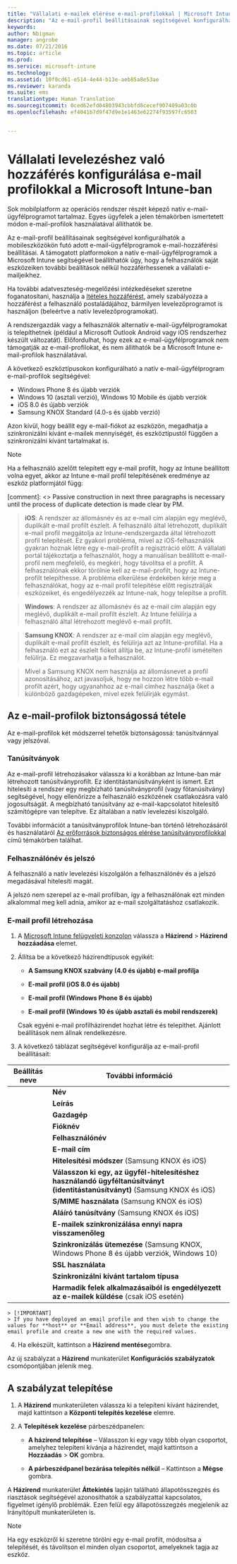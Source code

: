 ```yaml
---
title: "Vállalati e-mailek elérése e-mail-profilokkal | Microsoft Intune"
description: "Az e-mail-profil beállításainak segítségével konfigurálhatók az e-mail-hozzáférési beállítások a mobileszközökön futó konkrét e-mail-ügyfélprogramok számára."
keywords: 
author: Nbigman
manager: angrobe
ms.date: 07/21/2016
ms.topic: article
ms.prod: 
ms.service: microsoft-intune
ms.technology: 
ms.assetid: 10f0cd61-e514-4e44-b13e-aeb85a8e53ae
ms.reviewer: karanda
ms.suite: ems
translationtype: Human Translation
ms.sourcegitcommit: 0ced62efd04803943cbbfd8cecef907409a03c0b
ms.openlocfilehash: ef4041b7d9f47d9e1e1463e62274f93597fc6503


---
```


# Vállalati levelezéshez való hozzáférés konfigurálása e-mail profilokkal a Microsoft Intune-ban
Sok mobilplatform az operációs rendszer részét képező natív e-mail-ügyfélprogramot tartalmaz. Egyes ügyfelek a jelen témakörben ismertetett módon e-mail-profilok használatával állíthatók be.

Az e-mail-profil beállításainak segítségével konfigurálhatók a mobileszközökön futó adott e-mail-ügyfélprogramok e-mail-hozzáférési beállításai. A támogatott platformokon a natív e-mail-ügyfélprogramok a Microsoft Intune segítségével beállíthatók úgy, hogy a felhasználók saját eszközeiken további beállítások nélkül hozzáférhessenek a vállalati e-mailjeikhez.

Ha további adatveszteség-megelőzési intézkedéseket szeretne foganatosítani, használja a [ltételes hozzáférést](restrict-access-to-email-and-o365-services-with-microsoft-intune.md), amely szabályozza a hozzáférést a felhasználó postaládájához, bármilyen levelezőprogramot is használjon (beleértve a natív levelezőprogramokat).

A rendszergazdák vagy a felhasználók alternatív e-mail-ügyfélprogramokat is telepíthetnek (például a Microsoft Outlook Android vagy iOS rendszerhez készült változatát). Előfordulhat, hogy ezek az e-mail-ügyfélprogramok nem támogatják az e-mail-profilokat, és nem állíthatók be a Microsoft Intune e-mail-profilok használatával.  

A következő eszköztípusokon konfigurálható a natív e-mail-ügyfélprogram e-mail-profilok segítségével:
-   Windows Phone 8 és újabb verziók
-   Windows 10 (asztali verzió), Windows 10 Mobile és újabb verziók
-   iOS 8.0 és újabb verziók
-   Samsung KNOX Standard (4.0-s és újabb verzió)

Azon kívül, hogy beállít egy e-mail-fiókot az eszközön, megadhatja a szinkronizálni kívánt e-mailek mennyiségét, és eszköztípustól függően a szinkronizálni kívánt tartalmakat is.
>[!NOTE]
>
>Ha a felhasználó azelőtt telepített egy e-mail profilt, hogy az Intune beállított volna egyet, akkor az Intune e-mail profil telepítésének eredménye az eszköz platformjától függ:

[comment]: <> Passive construction in next three paragraphs is necessary until the process of duplicate detection is made clear by PM.

>**iOS**: A rendszer az állomásnév és az e-mail cím alapján egy meglévő, duplikált e-mail profilt észlelt. A felhasználó által létrehozott, duplikált e-mail profil meggátolja az Intune-rendszergazda által létrehozott profil telepítését. Ez gyakori probléma, mivel az iOS-felhasználók gyakran hoznak létre egy e-mail-profilt a regisztráció előtt. A vállalati portál tájékoztatja a felhasználót, hogy a manuálisan beállított e-mail-profil nem megfelelő, és megkéri, hogy távolítsa el a profilt. A felhasználónak ekkor törölnie kell az e-mail-profilt, hogy az Intune-profilt telepíthesse. A probléma elkerülése érdekében kérje meg a felhasználókat, hogy az e-mail profil telepítése előtt regisztrálják eszközeiket, és engedélyezzék az Intune-nak, hogy telepítse a profilt.

>**Windows**: A rendszer az állomásnév és az e-mail cím alapján egy meglévő, duplikált e-mail profilt észlelt. Az Intune felülírja a felhasználó által létrehozott meglévő e-mail profilt.

>**Samsung KNOX**: A rendszer az e-mail cím alapján egy meglévő, duplikált e-mail profilt észlelt, és felülírja azt az Intune-profillal. Ha a felhasználó ezt az észlelt fiókot állítja be, az Intune-profil ismételten felülírja. Ez megzavarhatja a felhasználót.

>Mivel a Samsung KNOX nem használja az állomásnevet a profil azonosításához, azt javasoljuk, hogy ne hozzon létre több e-mail profilt azért, hogy ugyanahhoz az e-mail címhez használja őket a különböző gazdagépeken, mivel ezek felülírják egymást.


## Az e-mail-profilok biztonságossá tétele
Az e-mail-profilok két módszerrel tehetők biztonságossá: tanúsítvánnyal vagy jelszóval.

### Tanúsítványok
Az e-mail-profil létrehozásakor válassza ki a korábban az Intune-ban már létrehozott tanúsítványprofilt. Ez identitástanúsítványként is ismert. Ezt hitelesíti a rendszer egy megbízható tanúsítványprofil (vagy főtanúsítvány) segítségével, hogy ellenőrizze a felhasználó eszközének csatlakozásra való jogosultságát. A megbízható tanúsítvány az e-mail-kapcsolatot hitelesítő számítógépre van telepítve. Ez általában a natív levelezési kiszolgáló.

További információt a tanúsítványprofilok Intune-ban történő létrehozásáról és használatáról [Az erőforrások biztonságos elérése tanúsítványprofilokkal](secure-resource-access-with-certificate-profiles.md) című témakörben találhat.

### Felhasználónév és jelszó
A felhasználó a natív levelezési kiszolgálón a felhasználónév és a jelszó megadásával hitelesíti magát.

A jelszó nem szerepel az e-mail profilban, így a felhasználónak ezt minden alkalommal meg kell adnia, amikor az e-mail szolgáltatáshoz csatlakozik.

### E-mail profil létrehozása

1.  A [Microsoft Intune felügyeleti konzolon](https://manage.microsoft.com) válassza a **Házirend** &gt; **Házirend hozzáadása** elemet.

2.  Állítsa be a következő házirendtípusok egyikét:

    -   **A Samsung KNOX szabvány (4.0 és újabb) e-mail profilja**

    -   **E-mail profil (iOS 8.0 és újabb)**

    -   **E-mail profil (Windows Phone 8 és újabb)**

    -   **E-mail profil (Windows 10 és újabb asztali és mobil rendszerek)**

    Csak egyéni e-mail profilházirendet hozhat létre és telepíthet. Ajánlott beállítások nem állnak rendelkezésre.

3.  A következő táblázat segítségével konfigurálja az e-mail-profil beállításait:

|Beállítás neve | További információ|
| ----------- | --------------- |
    |**Név**|Az e-mail-profil egyedi neve.|
    |**Leírás**|A profil azonosítását megkönnyítő leírás.|
    |**Gazdagép**|Annak a vállalati kiszolgálónak az állomásneve, amelyen a natív e-mail-szolgáltatás fut.|
    |**Fióknév**|Az e-mail-fiók megjelenítendő neve. Ez fog megjelenni a felhasználók eszközein.|
    |**Felhasználónév**|Az e-mail-fiókhoz tartozó felhasználónév megszerzésének módja. Helyszíni Exchange-kiszolgáló esetén válassza a **Felhasználónév**, Office 365 esetén pedig az **Egyszerű felhasználónév** lehetőséget.|
    |**E-mail cím**|A felhasználóhoz tartozó e-mail-cím előállításának módja az egyes eszközökön. Ha az elsődleges SMTP-cím használatával kíván bejelentkezni az Exchange-be, válassza az **Elsődleges SMTP-cím** lehetőséget; ha e-mail-címként a teljes egyszerű felhasználónevet kívánja használni, válassza az **Egyszerű felhasználónév** lehetőséget.|
    |**Hitelesítési módszer** (Samsung KNOX és iOS)|Az e-mail-profil által használandó hitelesítési módszernek válassza a **Felhasználónév és jelszó** vagy a **Tanúsítványok** lehetőséget.|
    |**Válasszon ki egy, az ügyfél-hitelesítéshez használandó ügyféltanúsítványt (identitástanúsítványt)** (Samsung KNOX és iOS)|Válassza ki az ügyfél korábban létrehozott SCEP tanúsítványát, amelyet az Exchange-kapcsolat hitelesítésére kíván használni. További információt a tanúsítványprofilok Intune-ban történő használatáról [Az erőforrások biztonságos elérése tanúsítványprofilokkal](secure-resource-access-with-certificate-profiles.md) című témakörben találhat. Ez a beállítás csak akkor látható, ha a hitelesítési módszer a **Tanúsítványok**.|
    |**S/MIME használata** (Samsung KNOX és iOS)|Kimenő e-mailek küldése S/MIME titkosítással.|
    |**Aláíró tanúsítvány** (Samsung KNOX és iOS)|Válassza ki a kimenő e-mailek aláírására használt aláíró tanúsítványt. Ez a lehetőség csak akkor jelenik meg, ha az **S/MIME használata** lehetőséget választotta.|
    |**E-mailek szinkronizálása ennyi napra visszamenőleg**|Azt adja meg, hogy hány napra visszamenőleg kívánja szinkronizálni az e-maileket; az összes e-mail szinkronizálásához válassza a **Korlátlan** lehetőséget.|
    |**Szinkronizálás ütemezése** (Samsung KNOX, Windows Phone 8 és újabb verziók, Windows 10)|Válassza ki, hogy az eszközök milyen ütemezés szerint szinkronizálják az adatokat az Exchange-kiszolgálóról. **Az üzenetek érkezésekor** lehetőség kiválasztásával a rendszer azonnal szinkronizálja az adatokat, amint megérkeznek, a **Manuális** beállítás esetén pedig a felhasználónak kell kezdeményeznie a szinkronizálást.|
    |**SSL használata**|SSL-kommunikáció használata az e-mailek küldésekor és fogadásakor, valamint az Exchange-kiszolgálóval való kommunikációhoz. A Samsung KNOX 4.0-s vagy újabb verzióját futtató eszközök számára exportálja az Exchange Server SSL-tanúsítványát, és telepítse az Intune-ban androidos megbízható tanúsítványprofilként. Az Intune nem támogatja a hozzáférést ehhez a tanúsítványhoz, ha ez más módon telepítve van az Exchange-kiszolgálón.|
    |**Szinkronizálni kívánt tartalom típusa**|Válassza ki az eszközökre szinkronizálni kívánt tartalomtípusokat.|
    |**Harmadik felek alkalmazásaiból is engedélyezett az e-mailek küldése** (csak iOS esetén)|A felhasználók alapértelmezett e-mail-küldési fiókként választhatják ki ezt a profilt, és engedélyezhetik a külső alkalmazások számára az e-maileknek a natív e-mail alkalmazásban történő megnyitását, például fájlok e-mailhez való csatolásához.|
    > [!IMPORTANT]
    > If you have deployed an email profile and then wish to change the values for **host** or **Email address**, you must delete the existing email profile and create a new one with the required values.

4.  Ha elkészült, kattintson a **Házirend mentése**gombra.

Az új szabályzat a **Házirend** munkaterület **Konfigurációs szabályzatok** csomópontjában jelenik meg.

## A szabályzat telepítése

1.  A **Házirend** munkaterületen válassza ki a telepíteni kívánt házirendet, majd kattintson a **Központi telepítés kezelése** elemre.

2.  A **Telepítések kezelése** párbeszédpanelen:

    -   **A házirend telepítése** – Válasszon ki egy vagy több olyan csoportot, amelyhez telepíteni kívánja a házirendet, majd kattintson a **Hozzáadás** &gt; **OK** gombra.

    -   **A párbeszédpanel bezárása telepítés nélkül** – Kattintson a **Mégse** gombra.

A **Házirend** munkaterület **Áttekintés** lapján található állapotösszegzés és riasztások segítségével azonosíthatók a szabályzattal kapcsolatos, figyelmet igénylő problémák. Ezen felül egy állapotösszegzés megjelenik az Irányítópult munkaterületen is.

> [!NOTE]
> Ha egy eszközről ki szeretne törölni egy e-mail profilt, módosítsa a telepítését, és távolítson el minden olyan csoportot, amelyeknek tagja az eszköz.



<!--HONumber=Sep16_HO3-->


